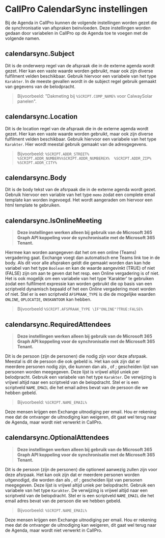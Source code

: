 # CallPro CalendarSync instellingen
Bij de Agenda in CallPro kunnen de volgende instellingen worden gezet die de synchronisatie van afspraken beinvloeden. Deze instellingen worden gedaan door variabelen in CallPro op de Agenda toe te voegen met de volgende namen.

## calendarsync.Subject
Dit is de onderwerp regel van de afspraak die in de externe agenda wordt gezet. Hier kan een vaste waarde worden gebruikt, maar ook zijn diverse fulfilment velden beschikbaar. Gebruik hiervoor een variabele van het type `Karakter`. In de meeste gevallen wordt in de subject regel gebruik gemaakt van gegevens van de belodpracht.
>Bijvoorbeeld: "Dakmeting bij `%SCRIPT.COMP_NAME%` voor CalwaySolar panelen".

## calendarsync.Location
Dit is de location regel van de afspraak die in de externe agenda wordt gezet. Hier kan een vaste waarde worden gebruikt, maar ook zijn diverse fulfilment velden beschikbaar. Gebruik hiervoor een variabele van het type `Karakter`. Hier wordt meestal gebruik gemaakt van de adresgegevens.
>Bijvoorbeeld: `%SCRIPT.ADDR_STREET% %SCRIPT.ADDR_NUMBER%%SCRIPT.ADDR_NUMBEREX%  %SCRIPT.ADDR_ZIP% %SCRIPT.ADDR_CITY%`

## calendarsync.Body
Dit is de body tekst van de afsrpaak die in de externe agenda wordt gezet. Gebruik hiervoor een variable van het type `memo` zodat een complete email template kan worden ingevoegd. Het wordt aangeraden om hiervoor een html template te gebruiken.

## calendarsync.IsOnlineMeeting
> **Deze instellingen werken alleen bij gebruik van de Microsoft 365 Graph API koppeling voor de synchronisatie met de Microsoft 365 Tenant.**

Hiermee kan worden aangegeven dat het om een online (Teams) vergadering gaat. Exchange voegt dan automatisch ene Teams link toe in de body. Als dit voor alle afspraken geldt die gemaakt worden dan kan hde variabel van het type `Boolean` en kan de waarde aangevinkt (TRUE) of niet (FALSE) zijn om aan te geven dat het resp. een Online vergadering is of niet.
Het is ook mogelijk om een variabele van het type 'Karakter' te gebruiken zodat een fulfilment expressie kan worden gebruikt die op basis van een scriptveld dynamisch bepaald of het een Online vergadering moet worden of niet. Stel er is een scriptveld `AFSPRAAK_TYPE` is die de mogelijke waarden `ONLINE`, `OPLOCATIE`, `ONSKANTOOR` kan hebben.
>Bijvoorbeeld `%SCRIPT.AFSPRAAK_TYPE \IF"ONLINE"?TRUE:FALSE%` 


## calendarsync.RequiredAttendees
> **Deze instellingen werken alleen bij gebruik van de Microsoft 365 Graph API koppeling voor de synchronisatie met de Microsoft 365 Tenant.**

Dit is de persoon (zijn de personen) die nodig zijn voor deze afsrpaak. Meestal is dit de persoon die ook gebeld is. Het kan ook zijn dat er meerdere personen nodig zijn, die kunnen dan als , of ; gescheiden lijst van personen worden meegegeven. Deze lijst is vrijwel altijd uniek per belodpracht. Gebruik een variabele van het type `Karakter`. De verwijzing is vrijwel altijd naar een scriptveld van de belopdracht. Stel er is een scriptveld `NAME_EMAIL` die het email adres bevat van de persoon die we hebben gebeld.
>Bijvoorbeeld: `%SCRIPT.NAME_EMAIL%` 

Deze mensen krijgen een Exchange uitnodiging per email. Hou er rekening mee dat de ontvanger de uitnodiging kan weigeren, dit gaat wel terug naar de Agenda, maar wordt niet verwerkt in CallPro.

## calendarsync.OptionalAttendees
> **Deze instellingen werken alleen bij gebruik van de Microsoft 365 Graph API koppeling voor de synchronisatie met de Microsoft 365 Tenant.**

Dit is de persoon (zijn de personen) die optioneel aanwezig zullen zijn voor deze afsrpaak. Het kan ook zijn dat er meerdere personen worden uitgenodigd, die worden dan als , of ; gescheiden lijst van personen meegegeven. Deze lijst is vrijwel altijd uniek per belopdracht. Gebruik een variabele van het type `Karakter`. De verwijzing is vrijwel altijd naar een scriptveld van de belopdracht. Stel er is een scriptveld `NAME_EMAIL` die het email adres bevat van de persoon die we hebben gebeld.
>Bijvoorbeeld: `%SCRIPT.NAME_EMAIL%`

Deze mensen krijgen een Exchange uitnodiging per email. Hou er rekening mee dat de ontvanger de uitnodiging kan weigeren, dit gaat wel terug naar de Agenda, maar wordt niet verwerkt in CallPro.